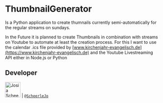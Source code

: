 # ThumbnailGenerator

Is a Python application to create thumnails currently semi-automatically for the regular streams on sundays.

In the Future it is planned to create Thumbnails in combination with streams on Youtube to automate at least the creation process.
For this I want to use the calendar .ics file provided by [www.kirchenjahr-evangelisch.de](https://www.kirchenjahr-evangelisch.de) and the Youtube Livestreaming API either in Node.js or Python




## Developer

<img src="https://avatars.githubusercontent.com/ScheerleJo"   height="50px" title="Josia Scheerle"/> | [`@ScheerleJo`](https://github.com/ScheerleJo)
